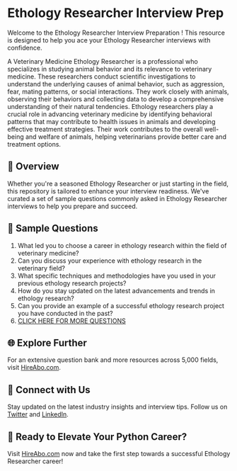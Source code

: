 # Ethology Researcher Interview Prep

Welcome to the Ethology Researcher Interview Preparation ! This resource is designed to help you ace your Ethology Researcher interviews with confidence.

A Veterinary Medicine Ethology Researcher is a professional who specializes in studying animal behavior and its relevance to veterinary medicine. These researchers conduct scientific investigations to understand the underlying causes of animal behavior, such as aggression, fear, mating patterns, or social interactions. They work closely with animals, observing their behaviors and collecting data to develop a comprehensive understanding of their natural tendencies. Ethology researchers play a crucial role in advancing veterinary medicine by identifying behavioral patterns that may contribute to health issues in animals and developing effective treatment strategies. Their work contributes to the overall well-being and welfare of animals, helping veterinarians provide better care and treatment options.

## 🚀 Overview

Whether you're a seasoned Ethology Researcher or just starting in the field, this repository is tailored to enhance your interview readiness. We've curated a set of sample questions commonly asked in Ethology Researcher interviews to help you prepare and succeed.

## 📝 Sample Questions

1. What led you to choose a career in ethology research within the field of veterinary medicine?
2. Can you discuss your experience with ethology research in the veterinary field?
3. What specific techniques and methodologies have you used in your previous ethology research projects?
4. How do you stay updated on the latest advancements and trends in ethology research?
5. Can you provide an example of a successful ethology research project you have conducted in the past?
6. [CLICK HERE FOR MORE QUESTIONS](https://hireabo.com/job/24_2_37/Ethology%20Researcher)

## 🌐 Explore Further

For an extensive question bank and more resources across 5,000 fields, visit [HireAbo.com](https://www.hireabo.com).

## 📱 Connect with Us

Stay updated on the latest industry insights and interview tips. Follow us on [Twitter](https://twitter.com/hireabo) and [LinkedIn](https://www.linkedin.com/in/hire-abo-3609972a8/).

## 🚀 Ready to Elevate Your Python Career?

Visit [HireAbo.com](https://www.hireabo.com) now and take the first step towards a successful Ethology Researcher career!
